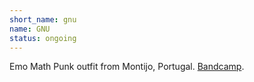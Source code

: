```yaml
---
short_name: gnu
name: GNU
status: ongoing
---
```

Emo Math Punk outfit from Montijo, Portugal. [Bandcamp](https://gnuboicavalo.bandcamp.com).